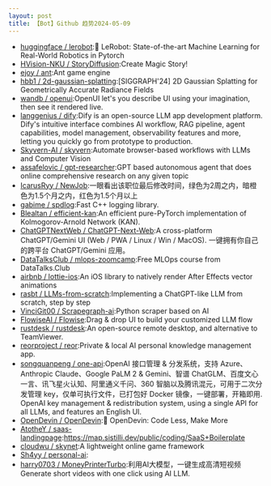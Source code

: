 ```yaml
---
layout: post
title: 【Bot】Github 趋势2024-05-09
---
```


* [huggingface / lerobot](https://github.com/huggingface/lerobot):🤗 LeRobot: State-of-the-art Machine Learning for Real-World Robotics in Pytorch
* [HVision-NKU / StoryDiffusion](https://github.com/HVision-NKU/StoryDiffusion):Create Magic Story!
* [ejoy / ant](https://github.com/ejoy/ant):Ant game engine
* [hbb1 / 2d-gaussian-splatting](https://github.com/hbb1/2d-gaussian-splatting):[SIGGRAPH'24] 2D Gaussian Splatting for Geometrically Accurate Radiance Fields
* [wandb / openui](https://github.com/wandb/openui):OpenUI let's you describe UI using your imagination, then see it rendered live.
* [langgenius / dify](https://github.com/langgenius/dify):Dify is an open-source LLM app development platform. Dify's intuitive interface combines AI workflow, RAG pipeline, agent capabilities, model management, observability features and more, letting you quickly go from prototype to production.
* [Skyvern-AI / skyvern](https://github.com/Skyvern-AI/skyvern):Automate browser-based workflows with LLMs and Computer Vision
* [assafelovic / gpt-researcher](https://github.com/assafelovic/gpt-researcher):GPT based autonomous agent that does online comprehensive research on any given topic
* [IcarusRyy / NewJob](https://github.com/IcarusRyy/NewJob):一眼看出该职位最后修改时间，绿色为2周之内，暗橙色为1.5个月之内，红色为1.5个月以上
* [gabime / spdlog](https://github.com/gabime/spdlog):Fast C++ logging library.
* [Blealtan / efficient-kan](https://github.com/Blealtan/efficient-kan):An efficient pure-PyTorch implementation of Kolmogorov-Arnold Network (KAN).
* [ChatGPTNextWeb / ChatGPT-Next-Web](https://github.com/ChatGPTNextWeb/ChatGPT-Next-Web):A cross-platform ChatGPT/Gemini UI (Web / PWA / Linux / Win / MacOS). 一键拥有你自己的跨平台 ChatGPT/Gemini 应用。
* [DataTalksClub / mlops-zoomcamp](https://github.com/DataTalksClub/mlops-zoomcamp):Free MLOps course from DataTalks.Club
* [airbnb / lottie-ios](https://github.com/airbnb/lottie-ios):An iOS library to natively render After Effects vector animations
* [rasbt / LLMs-from-scratch](https://github.com/rasbt/LLMs-from-scratch):Implementing a ChatGPT-like LLM from scratch, step by step
* [VinciGit00 / Scrapegraph-ai](https://github.com/VinciGit00/Scrapegraph-ai):Python scraper based on AI
* [FlowiseAI / Flowise](https://github.com/FlowiseAI/Flowise):Drag & drop UI to build your customized LLM flow
* [rustdesk / rustdesk](https://github.com/rustdesk/rustdesk):An open-source remote desktop, and alternative to TeamViewer.
* [reorproject / reor](https://github.com/reorproject/reor):Private & local AI personal knowledge management app.
* [songquanpeng / one-api](https://github.com/songquanpeng/one-api):OpenAI 接口管理 & 分发系统，支持 Azure、Anthropic Claude、Google PaLM 2 & Gemini、智谱 ChatGLM、百度文心一言、讯飞星火认知、阿里通义千问、360 智脑以及腾讯混元，可用于二次分发管理 key，仅单可执行文件，已打包好 Docker 镜像，一键部署，开箱即用. OpenAI key management & redistribution system, using a single API for all LLMs, and features an English UI.
* [OpenDevin / OpenDevin](https://github.com/OpenDevin/OpenDevin):🐚 OpenDevin: Code Less, Make More
* [AtotheY / saas-landingpage](https://github.com/AtotheY/saas-landingpage):https://map.sistilli.dev/public/coding/SaaS+Boilerplate
* [cloudwu / skynet](https://github.com/cloudwu/skynet):A lightweight online game framework
* [Sh4yy / personal-ai](https://github.com/Sh4yy/personal-ai):
* [harry0703 / MoneyPrinterTurbo](https://github.com/harry0703/MoneyPrinterTurbo):利用AI大模型，一键生成高清短视频 Generate short videos with one click using AI LLM.
